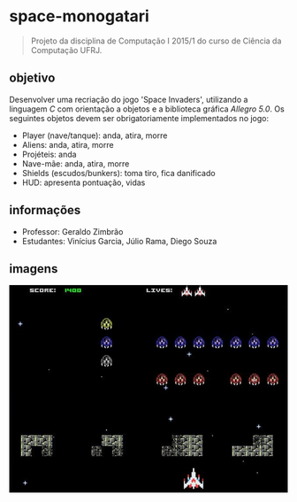 # space-monogatari
> Projeto da disciplina de Computação I 2015/1 do curso de Ciência da Computação UFRJ.

## objetivo
Desenvolver uma recriação do jogo 'Space Invaders', utilizando a linguagem *C* com orientação a objetos e a biblioteca gráfica *Allegro 5.0*. Os seguintes objetos devem ser obrigatoriamente implementados no jogo:
- Player (nave/tanque): anda, atira, morre
- Aliens: anda, atira, morre
- Projéteis: anda
- Nave-mãe: anda, atira, morre
- Shields (escudos/bunkers): toma tiro, fica danificado
- HUD: apresenta pontuação, vidas

## informações
- Professor: Geraldo Zimbrão
- Estudantes: Vinícius Garcia, Júlio Rama, Diego Souza

## imagens
![](./preview.png)
